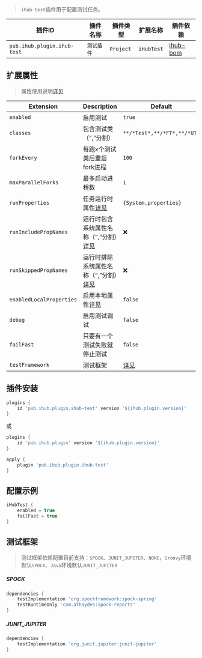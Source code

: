 > `ihub-test`插件用于配置测试任务。

| 插件ID | 插件名称 | 插件类型 | 扩展名称 | 插件依赖 |
|-------|---------|--------|---------|--------|
| `pub.ihub.plugin.ihub-test` | `测试插件` | `Project` | `iHubTest` | [ihub-bom](iHubBom) |

## 扩展属性

> 属性使用说明[详见](/explanation?id=属性配置说明)

| Extension | Description | Default | Ext | Prj | Sys | Env |
| --------- | ----------- | ------- | --- | ------- | ------ | --- |
| `enabled` | 启用测试 | `true` | ✔ | ✔ | ✔ | ❌ |
| `classes` | 包含测试类（“,”分割） | `**/*Test*,**/*FT*,**/*UT*` | ✔ | ✔ | ✔ | ❌ |
| `forkEvery` | 每跑x个测试类后重启fork进程 | `100` | ✔ | ✔ | ✔ | ❌ |
| `maxParallelForks` | 最多启动进程数 | `1` | ✔ | ✔ | ✔ | ❌ |
| `runProperties` | 任务运行时属性[详见](/explanation?id=runproperties) | `{System.properties}` | ✔ | ❌ | ❌ | ❌ |
| `runIncludePropNames` | 运行时包含系统属性名称（“,”分割）[详见](/explanation?id=runincludepropnames) | ❌ | ✔ | ✔ | ✔ | ❌ |
| `runSkippedPropNames` | 运行时排除系统属性名称（“,”分割）[详见](/explanation?id=runskippedpropnames) | ❌ | ✔ | ✔ | ✔ | ❌ |
| `enabledLocalProperties` | 启用本地属性[详见](/explanation?id=enabledlocalproperties) | `false` | ✔ | ✔ | ❌ | ❌ |
| `debug` | 启用测试调试 | `false` | ✔ | ✔ | ✔ | ❌ |
| `failFast` | 只要有一个测试失败就停止测试 | `false` | ✔ | ✔ | ✔ | ❌ |
| `testFramework` | 测试框架 | [详见](iHubTest?id=测试框架) | ❌ | ✔ | ❌ | ❌ |

## 插件安装

```groovy
plugins {
    id 'pub.ihub.plugin.ihub-test' version '${ihub.plugin.version}'
}
```

或

```groovy
plugins {
    id 'pub.ihub.plugin' version '${ihub.plugin.version}'
}

apply {
    plugin 'pub.ihub.plugin.ihub-test'
}
```

## 配置示例

```groovy
iHubTest {
    enabled = true
    failFast = true
}
```

## 测试框架

> 测试框架依赖配置目前支持：`SPOCK`、`JUNIT_JUPITER`、`NONE`，`Groovy`环境默认`SPOCK`、`Java`环境默认`JUNIT_JUPITER`

##### SPOCK

```groovy
dependencies {
    testImplementation 'org.spockframework:spock-spring'
    testRuntimeOnly 'com.athaydes:spock-reports'
}
```

##### JUNIT_JUPITER

```groovy
dependencies {
    testImplementation 'org.junit.jupiter:junit-jupiter'
}
```